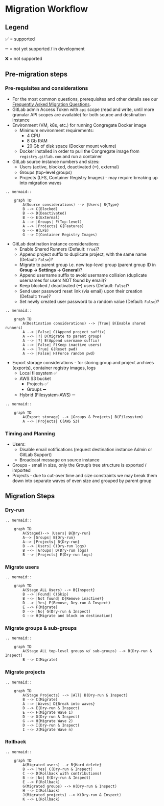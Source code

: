 # Migration Workflow

## Legend

:white_check_mark: = supported

:heavy_minus_sign: = not yet supported / in development

:x: = not supported

## Pre-migration steps

### Pre-requisites and considerations

* For the most common questions, prerequisites and other details see our [Frequently Asked Migration Questions](customer/famq.md).
* GitLab admin Access Token with `api` scope (read and write, until more granular API scopes are available) for both source and destination instance
* Environment (VM, k8s, etc.) for running Congregate Docker image
  * Minimum environment requirements:
    * 4 CPU
    * 8 Gb RAM
    * 20 Gb of disk space (Docker mount volume)
  * Docker installed in order to pull the Congregate image from `registry.gitlab.com` and run a container
* GitLab source instance numbers and sizes:
  * Users (active, blocked, deactivated (:heavy_minus_sign:), external)
  * Groups (top-level groups)
  * Projects (LFS, Container Registry Images) - may require breaking up into migration waves

```eval_rst
.. mermaid::

    graph TD
        A(Source considerations) --> |Users| B{Type}
        B --> C(Blocked)
        B --> D(Deactivated)
        B --> E(External)
        A --> |Groups| F(Top-level)
        A --> |Projects| G{Features}
        G --> H(LFS)
        G --> I(Container Registry Images)
```

* GitLab destination instance considerations:
  * Enable Shared Runners (Default: `True`)?
  * Append project suffix to duplicate project, with the same name (Default: `False`)?
  * Migrate to parent group i.e. new top-level group (parent group ID in **Group -> Settings -> General**)?
  * Append username suffix to avoid username collision (duplicate usernames for users NOT found by email)?
  * Keep blocked / deactivated (:heavy_minus_sign:) users (Default: `False`)?
  * Send user password reset link (via email) upon their creation (Default: `True`)?
  * Set newly created user password to a random value (Default: `False`)?

```eval_rst
.. mermaid::

    graph TD
        A(Destination considerations) --> |True| B(Enable shared runners)
        A --> |False| C(Append project suffix)
        A --> |?| D(Migrate to parent group)
        A --> |?| E(Append username suffix)
        A --> |False| F(Keep inactive users)
        A --> |True| G(Reset pwd)
        A --> |False| H(Force random pwd)
```

* Export storage considerations - for storing group and project archives (exports), container registry images, logs
  * Local filesystem :white_check_mark:
  * AWS S3 bucket
    * Projects :white_check_mark:
    * Groups :heavy_minus_sign:
  * Hybrid (Filesystem-AWS) :heavy_minus_sign:

```eval_rst
.. mermaid::

    graph TD
        A(Export storage) --> |Groups & Projects| B(Filesystem)
        A --> |Projects| C(AWS S3)
```

### Timing and Planning

* Users:
  * Disable email notifications (request destination instance Admin or GitLab Support)
  * Broadcast message on source instance
* Groups - small in size, only the Group’s tree structure is exported / imported
* Projects - due to cut-over time and size constraints we may break them down into separate waves of even size and grouped by parent group

## Migration Steps

### Dry-run

```eval_rst
.. mermaid::

    graph TD
        A(Staged)--> |Users| B{Dry-run}
        A--> |Groups| B{Dry-run}
        A--> |Projects| B{Dry-run}
        B --> |Users| C(Dry-run logs)
        B --> |Groups| D(Dry-run logs)
        B --> |Projects| E(Dry-run logs)
```

### Migrate users

```eval_rst
.. mermaid::

    graph TD
        A(Stage ALL Users) --> B{Inspect}
        B --> |Found| C(Skip)
        B --> |Not found| D{Remove inactive?}
        D --> |Yes| E(Remove, Dry-run & Inspect)
        E --> F(Migrate)
        D --> |No| G(Dry-run & Inspect)
        G --> H(Migrate and block on destination)
```

### Migrate groups & sub-groups

```eval_rst
.. mermaid::

    graph TD
        A(Stage ALL top-level groups w/ sub-groups) --> B(Dry-run & Inspect)
        B --> C(Migrate)
```

### Migrate projects

```eval_rst
.. mermaid::

    graph TD
        A(Stage Projects) --> |All| B(Dry-run & Inspect)
        B --> C(Migrate)
        A --> |Waves| D{Break into waves}
        D --> E(Dry-run & Inspect)
        E --> F(Migrate Wave 1)
        D --> G(Dry-run & Inspect)
        G --> H(Migrate Wave 2)
        D --> I(Dry-run & Inspect)
        I --> J(Migrate Wave n)
```

### Rollback

```eval_rst
.. mermaid::

    graph TD
        A(Migrated users) --> B{Hard delete}
        B --> |Yes| C(Dry-run & Inspect)
        C --> D(Rollback with contributions)
        B --> |No| E(Dry-run & Inspect)
        E --> F(Rollback)
        G(Migrated groups) --> H(Dry-run & Inspect)
        H --> I(Rollback)
        J(Migrated projects) --> K(Dry-run & Inspect)
        K --> L(Rollback)
```
